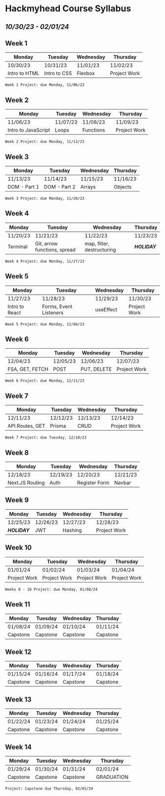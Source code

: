 # Hackmyhead Course Syllabus

## _10/30/23 - 02/01/24_

## Week 1

| Monday        | Tuesday      | Wednesday | Thursday     |
| ------------- | ------------ | --------- | ------------ |
| 10/30/23      | 10/31/23     | 11/01/23  | 11/02/23     |
| Intro to HTML | Intro to CSS | Flexbox   | Project Work |

`Week 1 Project: due Monday, 11/06/23`

## Week 2

| Monday              | Tuesday  | Wednesday | Thursday     |
| ------------------- | -------- | --------- | ------------ |
| 11/06/23            | 11/07/23 | 11/08/23  | 11/09/23     |
| Intro to JavaScript | Loops    | Functions | Project Work |

`Week 2 Project: due Monday, 11/13/23`

## Week 3

| Monday       | Tuesday      | Wednesday | Thursday |
| ------------ | ------------ | --------- | -------- |
| 11/13/23     | 11/14/23     | 11/15/23  | 11/16/23 |
| DOM - Part 1 | DOM - Part 2 | Arrays    | Objects  |

`Week 3 Project: due Monday, 11/20/23`

## Week 4

| Monday   | Tuesday                      | Wednesday                  | Thursday      |
| -------- | ---------------------------- | -------------------------- | ------------- |
| 11/20/23 | 11/21/23                     | 11/22/23                   | 11/23/23      |
| Terminal | Git, arrow functions, spread | map, filter, destructuring | **_HOLIDAY_** |

`Week 4 Project: due Monday, 11/27/23`

## Week 5

| Monday         | Tuesday                | Wednesday | Thursday     |
| -------------- | ---------------------- | --------- | ------------ |
| 11/27/23       | 11/28/23               | 11/29/23  | 11/30/23     |
| Intro to React | Forms, Event Listeners | useEffect | Project Work |

`Week 5 Project: due Monday, 12/04/23`

## Week 6

| Monday          | Tuesday  | Wednesday   | Thursday     |
| --------------- | -------- | ----------- | ------------ |
| 12/04/23        | 12/05/23 | 12/06/23    | 12/07/23     |
| FSA, GET, FETCH | POST     | PUT, DELETE | Project Work |

`Week 6 Project: due Monday, 12/11/23`

## Week 7

| Monday          | Tuesday  | Wednesday | Thursday     |
| --------------- | -------- | --------- | ------------ |
| 12/11/23        | 12/12/23 | 12/13/23  | 12/14/23     |
| API Routes, GET | Prisma   | CRUD      | Project Work |

`Week 7 Project: due Tuesday, 12/18/23`

## Week 8

| Monday          | Tuesday  | Wednesday     | Thursday |
| --------------- | -------- | ------------- | -------- |
| 12/18/23        | 12/19/23 | 12/20/23      | 12/21/23 |
| Next.JS Routing | Auth     | Register Form | Navbar   |

## Week 9

| Monday        | Tuesday  | Wednesday | Thursday     |
| ------------- | -------- | --------- | ------------ |
| 12/25/23      | 12/26/23 | 12/27/23  | 12/28/23     |
| **_HOLIDAY_** | JWT      | Hashing   | Project Work |

## Week 10

| Monday       | Tuesday      | Wednesday    | Thursday     |
| ------------ | ------------ | ------------ | ------------ |
| 01/01/24     | 01/02/24     | 01/03/24     | 01/04/24     |
| Project Work | Project Work | Project Work | Project Work |

`Weeks 8 - 10 Project: due Monday, 01/08/24`

## Week 11

| Monday   | Tuesday  | Wednesday | Thursday |
| -------- | -------- | --------- | -------- |
| 01/08/24 | 01/09/24 | 01/10/24  | 01/11/24 |
| Capstone | Capstone | Capstone  | Capstone |

## Week 12

| Monday   | Tuesday  | Wednesday | Thursday |
| -------- | -------- | --------- | -------- |
| 01/15/24 | 01/16/24 | 01/17/24  | 01/18/24 |
| Capstone | Capstone | Capstone  | Capstone |

## Week 13

| Monday   | Tuesday  | Wednesday | Thursday |
| -------- | -------- | --------- | -------- |
| 01/22/24 | 01/23/24 | 01/24/24  | 01/25/24 |
| Capstone | Capstone | Capstone  | Capstone |

## Week 14

| Monday   | Tuesday  | Wednesday | Thursday   |
| -------- | -------- | --------- | ---------- |
| 01/29/24 | 01/30/24 | 01/31/24  | 02/01/24   |
| Capstone | Capstone | Capstone  | GRADUATION |

`Project: Capstone due Thursday, 02/01/24`
